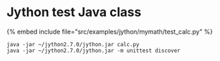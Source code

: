 # Jython test Java class

{% embed include file="src/examples/jython/mymath/test_calc.py" %}

```
java -jar ~/jython2.7.0/jython.jar calc.py
java -jar ~/jython2.7.0/jython.jar -m unittest discover
```

